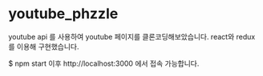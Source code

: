 # youtube_phzzle

youtube api 를 사용하여 youtube 페이지를 클론코딩해보았습니다.
react와 redux 를 이용해 구현했습니다.

$ npm start
이후 http://localhost:3000 에서 접속 가능합니다.
